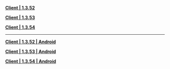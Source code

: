 **[Client | 1.3.52](https://bhrpg-prod.oss-accelerate.aliyuncs.com/client/beta/20230901154328_r6OrDyOXRpBWobkY/StarRail_1.3.52.zip)**

**[Client | 1.3.53](https://bhrpg-prod.oss-accelerate.aliyuncs.com/client/beta/20230908110756_xv5uxkk7TcHygRDT/StarRail_1.3.53.zip)**

**[Client | 1.3.54](https://bhrpg-prod.oss-accelerate.aliyuncs.com/client/beta/20230914105036_w7jB7JJfAE7GuiYv/StarRail_1.3.54.zip)**

---

**[Client | 1.3.52 | Android](https://bhrpg-prod.oss-accelerate.aliyuncs.com/client/beta/20230901154328_r6OrDyOXRpBWobkY/StarRail_1.3.52.apk)**

**[Client | 1.3.53 | Android](https://bhrpg-prod.oss-accelerate.aliyuncs.com/client/beta/20230908110756_xv5uxkk7TcHygRDT/StarRail_1.3.53.apk)**

**[Client | 1.3.54 | Android](https://bhrpg-prod.oss-accelerate.aliyuncs.com/client/beta/20230914105036_w7jB7JJfAE7GuiYv/StarRail_1.3.54.apk)**